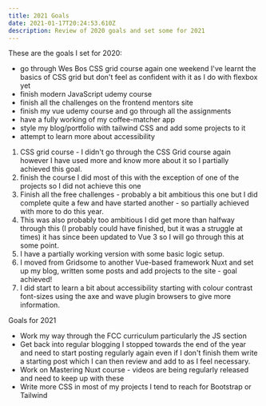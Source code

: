 ```yaml
---
title: 2021 Goals
date: 2021-01-17T20:24:53.610Z
description: Review of 2020 goals and set some for 2021
---
```

These are the goals I set for 2020:
- go through Wes Bos CSS grid course again one weekend I've learnt the basics of CSS grid but don't feel as confident with it as I do with flexbox yet
- finish modern JavaScript udemy course
- finish all the challenges on the frontend mentors site 
- finish my vue udemy course and go through all the assignments
- have a fully working of my coffee-matcher app
- style my blog/portfolio with tailwind CSS and add some projects to it
- attempt to learn more about accessibility

1. CSS grid course - I didn't go through the CSS Grid course again however I have used more and know more about it so I partially achieved this goal.
2. finish the course I did most of this with the exception of one of the projects so I did not achieve this one
3. Finish all the free challenges - probably a bit ambitious this one but I did complete quite a few and have started another - so partially achieved with more to do this year.
4. This was also probably too ambitious I did get more than halfway through this (I probably could have finished, but it was a struggle at times) it has since been updated to Vue 3 so I will go through this at some point.
5. I have a partially working version with some basic logic setup.
6. I moved from Gridsome to another Vue-based framework Nuxt and set up my blog, written some posts and add projects to the site - goal achieved!
7. I did start to learn a bit about accessibility starting with colour contrast font-sizes using the axe and wave plugin browsers to give more information.

Goals for 2021

- Work my way through the FCC curriculum particularly the JS section
- Get back into regular blogging I stopped towards the end of the year and need to start posting regularly again even if I don't finish them write a starting post which I can then review and add to as I feel necessary. 
- Work on Mastering Nuxt course - videos are being regularly released and need to keep up with these
- Write more CSS in most of my projects I tend to reach for Bootstrap or Tailwind